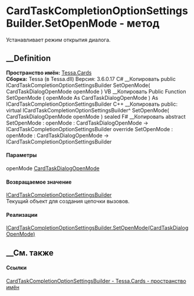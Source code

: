 # CardTaskCompletionOptionSettingsBuilder.SetOpenMode - метод
Устанавливает режим открытия диалога.
## __Definition
 **Пространство имён:** [Tessa.Cards](N_Tessa_Cards.htm)  
 **Сборка:** Tessa (в Tessa.dll) Версия: 3.6.0.17
C# __Копировать
     public ICardTaskCompletionOptionSettingsBuilder SetOpenMode(
    	CardTaskDialogOpenMode openMode
    )
VB __Копировать
     Public Function SetOpenMode ( 
    	openMode As CardTaskDialogOpenMode
    ) As ICardTaskCompletionOptionSettingsBuilder
C++ __Копировать
     public:
    virtual ICardTaskCompletionOptionSettingsBuilder^ SetOpenMode(
    	CardTaskDialogOpenMode openMode
    ) sealed
F# __Копировать
     abstract SetOpenMode : 
            openMode : CardTaskDialogOpenMode -> ICardTaskCompletionOptionSettingsBuilder 
    override SetOpenMode : 
            openMode : CardTaskDialogOpenMode -> ICardTaskCompletionOptionSettingsBuilder 
#### Параметры
openMode [CardTaskDialogOpenMode](T_Tessa_Cards_CardTaskDialogOpenMode.htm)
#### Возвращаемое значение
[ICardTaskCompletionOptionSettingsBuilder](T_Tessa_Cards_ICardTaskCompletionOptionSettingsBuilder.htm)  
Текущий объект для создания цепочки вызовов.
#### Реализации
[ICardTaskCompletionOptionSettingsBuilder.SetOpenMode(CardTaskDialogOpenMode)](M_Tessa_Cards_ICardTaskCompletionOptionSettingsBuilder_SetOpenMode.htm)  
##  __См. также
#### Ссылки
[CardTaskCompletionOptionSettingsBuilder -
](T_Tessa_Cards_CardTaskCompletionOptionSettingsBuilder.htm)
[Tessa.Cards - пространство имён](N_Tessa_Cards.htm)
